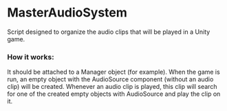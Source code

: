 # MasterAudioSystem
Script designed to organize the audio clips that will be played in a Unity game.

### **How it works:**
It should be attached to a Manager object (for example). When the game is run, an empty object with the AudioSource component (without an audio clip) will be created. Whenever an audio clip is played, this clip will search for one of the created empty objects with AudioSource and play the clip on it.
